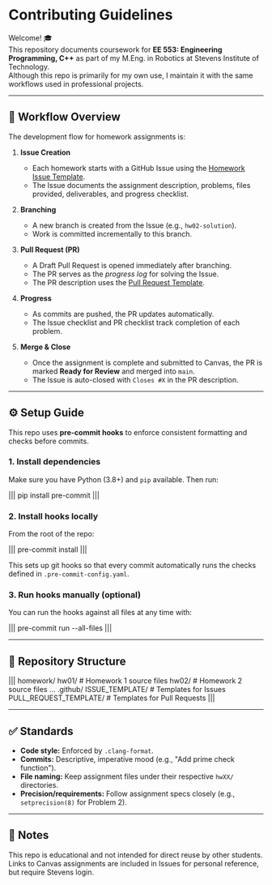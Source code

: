 # Contributing Guidelines

Welcome! 🎓  
This repository documents coursework for **EE 553: Engineering Programming, C++** as part of my M.Eng. in Robotics at Stevens Institute of Technology.  
Although this repo is primarily for my own use, I maintain it with the same workflows used in professional projects.  

---

## 📌 Workflow Overview

The development flow for homework assignments is:

1. **Issue Creation**  
   - Each homework starts with a GitHub Issue using the [Homework Issue Template](.github/ISSUE_TEMPLATE/homework.md).  
   - The Issue documents the assignment description, problems, files provided, deliverables, and progress checklist.  

2. **Branching**  
   - A new branch is created from the Issue (e.g., `hw02-solution`).  
   - Work is committed incrementally to this branch.  

3. **Pull Request (PR)**  
   - A Draft Pull Request is opened immediately after branching.  
   - The PR serves as the *progress log* for solving the Issue.  
   - The PR description uses the [Pull Request Template](.github/pull_request_template.md).  

4. **Progress**  
   - As commits are pushed, the PR updates automatically.  
   - The Issue checklist and PR checklist track completion of each problem.  

5. **Merge & Close**  
   - Once the assignment is complete and submitted to Canvas, the PR is marked **Ready for Review** and merged into `main`.  
   - The Issue is auto-closed with `Closes #X` in the PR description.  

---

## ⚙️ Setup Guide

This repo uses **pre-commit hooks** to enforce consistent formatting and checks before commits.  

### 1. Install dependencies
Make sure you have Python (3.8+) and `pip` available. Then run:  

|||
pip install pre-commit
|||

### 2. Install hooks locally
From the root of the repo:  

|||
pre-commit install
|||

This sets up git hooks so that every commit automatically runs the checks defined in `.pre-commit-config.yaml`.  

### 3. Run hooks manually (optional)
You can run the hooks against all files at any time with:  

|||
pre-commit run --all-files
|||

---

## 📂 Repository Structure

|||
homework/
  hw01/   # Homework 1 source files
  hw02/   # Homework 2 source files
  ...
.github/
  ISSUE_TEMPLATE/           # Templates for Issues
  PULL_REQUEST_TEMPLATE/    # Templates for Pull Requests
|||

---

## ✅ Standards

- **Code style:** Enforced by `.clang-format`.  
- **Commits:** Descriptive, imperative mood (e.g., "Add prime check function").  
- **File naming:** Keep assignment files under their respective `hwXX/` directories.  
- **Precision/requirements:** Follow assignment specs closely (e.g., `setprecision(8)` for Problem 2).  

---

## 🚀 Notes

This repo is educational and not intended for direct reuse by other students.  
Links to Canvas assignments are included in Issues for personal reference, but require Stevens login.  
